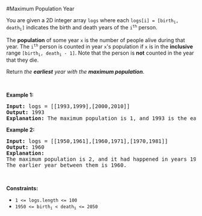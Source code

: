 #Maximum Population Year
<p>You are given a 2D integer array <code>logs</code> where each <code>logs[i] = [birth<sub>i</sub>, death<sub>i</sub>]</code> indicates the birth and death years of the <code>i<sup>th</sup></code> person.</p>
<p>The <strong>population</strong> of some year <code>x</code> is the number of people alive during that year. The <code>i<sup>th</sup></code> person is counted in year <code>x</code>'s population if <code>x</code> is in the <strong>inclusive</strong> range <code>[birth<sub>i</sub>, death<sub>i</sub> - 1]</code>. Note that the person is <strong>not</strong> counted in the year that they die.</p>
<p>Return <em>the <strong>earliest</strong> year with the <strong>maximum population</strong></em>.</p>
<p> </p>
<p><strong class="example">Example 1:</strong></p>
<pre><strong>Input:</strong> logs = [[1993,1999],[2000,2010]]
<strong>Output:</strong> 1993
<strong>Explanation:</strong> The maximum population is 1, and 1993 is the earliest year with this population.
</pre>
<p><strong class="example">Example 2:</strong></p>
<pre><strong>Input:</strong> logs = [[1950,1961],[1960,1971],[1970,1981]]
<strong>Output:</strong> 1960
<strong>Explanation:</strong> 
The maximum population is 2, and it had happened in years 1960 and 1970.
The earlier year between them is 1960.</pre>
<p> </p>
<p><strong>Constraints:</strong></p>
<ul>
<li><code>1 &lt;= logs.length &lt;= 100</code></li>
<li><code>1950 &lt;= birth<sub>i</sub> &lt; death<sub>i</sub> &lt;= 2050</code></li>
</ul>

